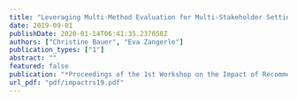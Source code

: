 ```yaml
---
title: "Leveraging Multi-Method Evaluation for Multi-Stakeholder Settings"
date: 2019-09-01
publishDate: 2020-01-14T06:41:35.237058Z
authors: ["Christine Bauer", "Eva Zangerle"]
publication_types: ["1"]
abstract: ""
featured: false
publication: "*Proceedings of the 1st Workshop on the Impact of Recommender Systems co-located with 13th ACM Conference on Recommender Systems (ACM RecSys 2019)*"
url_pdf: "pdf/impactrs19.pdf"
---
```


